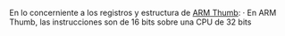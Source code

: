 En lo concerniente a los registros y estructura de <u>ARM Thumb</u>:
· En ARM Thumb, las instrucciones son de 16 bits sobre una CPU de 32 bits